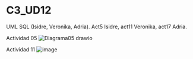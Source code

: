 # C3_UD12
UML SQL (Isidre, Veronika, Adria).
Act5 Isidre, act11 Veronika, act17 Adria.

Actividad 05
![Diagrama05 drawio](https://user-images.githubusercontent.com/103040138/164258494-ff7c2463-99e7-4b46-858c-64a9a2526588.png)


Actividad 11
![image](https://user-images.githubusercontent.com/89861246/164255495-d1188a2b-911e-442b-9729-82d7809dd5d7.png)

